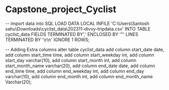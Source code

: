 # Capstone_project_Cyclist

-- import data into SQL
LOAD DATA LOCAL INFILE 'C:\\Users\\Santosh sahu\\Downloads\\cyclist_data\\202311-divvy-tripdata.csv'
INTO TABLE cyclist_data
FIELDS TERMINATED BY','
ENCLOSED BY '"'
LINES TERMINATED BY '\r\n' IGNORE 1 ROWS;

-- Adding Extra columns
alter table cyclist_data
add column start_date date,
add column start_time time,
add column start_weekday int,
add column start_day varchar(10),
add column start_month int,
add column start_month_name varchar(20),
add column end_date date,
add column end_time time,
add column end_weekday int,
add column end_day varchar(10),
add column end_month int,
add column end_month_name Varchar(20);


